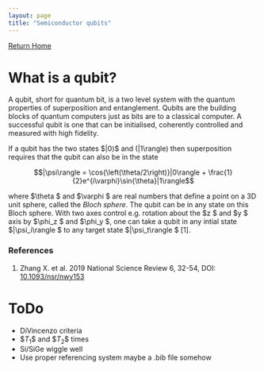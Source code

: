 ```yaml
---
layout: page
title: "Semiconductor qubits"
---
```


[Return Home](https://tylerjwhitts.github.io)  

# What is a qubit?

A qubit, short for quantum bit, is a two level system with the quantum properties of superposition and entanglement.
Qubits are the building blocks of quantum computers just as bits are to a classical computer. A successful qubit is 
one that can be initialised, coherently controlled and measured with high fidelity.  

If a qubit has the two states  \$$\vert 0\rangle$$ and  \(|1\rangle\) then superposition requires that the qubit can also be in the state  

$$|\psi\rangle = \cos{\left(\theta/2\right)}|0\rangle + \frac{1}{2}e^{i\varphi}\sin{\theta}|1\rangle$$  

where  $\theta $ and  $\varphi $ are real numbers that define a point on a 3D unit sphere, called the _Bloch sphere_. The qubit can be in any state on this Bloch sphere. With two axes control e.g. rotation about the  $z $ and  $y $ axis by  $\phi_z $ and  $\phi_y $, one can take a qubit in any intial state $|\psi_i\rangle $ to any target state  $|\psi_t\rangle $ [1].  

### References  
1. Zhang X. et al. 2019 National Science Review 6, 32-54, DOI: [10.1093/nsr/nwy153](https://doi.org/10.1093/nsr/nwy153)

# ToDo  

- DiVincenzo criteria
- \$$T_1$$ and \$$T_2$$ times
- Si/SiGe wiggle well
- Use proper referencing system maybe a .bib file somehow
